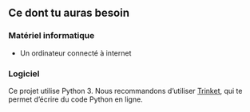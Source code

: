 ## Ce dont tu auras besoin

### Matériel informatique

+ Un ordinateur connecté à internet

### Logiciel

Ce projet utilise Python 3. Nous recommandons d’utiliser [Trinket](https://trinket.io/), qui te permet d’écrire du code Python en ligne.